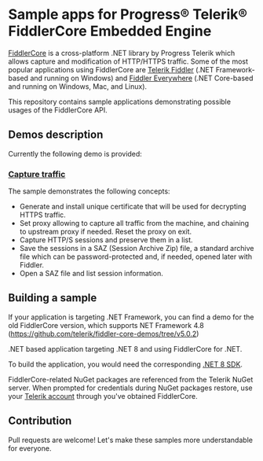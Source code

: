 # Sample apps for Progress® Telerik® FiddlerCore Embedded Engine

[FiddlerCore](https://www.telerik.com/fiddlercore) is a cross-platform .NET library by Progress Telerik which allows capture
and modification of HTTP/HTTPS traffic. Some of the most popular applications using FiddlerCore are
[Telerik Fiddler](https://www.telerik.com/download/fiddler) (.NET Framework-based and running on Windows) and
[Fiddler Everywhere](https://www.telerik.com/fiddler) (.NET Core-based and running on Windows, Mac, and Linux).

This repository contains sample applications demonstrating possible usages of the FiddlerCore API.

## Demos description

Currently the following demo is provided:

### [Capture traffic](/CaptureTraffic)

The sample demonstrates the following concepts:

- Generate and install unique certificate that will be used for decrypting HTTPS traffic.
- Set proxy allowing to capture all traffic from the machine, and chaining to upstream proxy if needed. Reset the proxy on exit.
- Capture HTTP/S sessions and preserve them in a list.
- Save the sessions in a SAZ (Session Archive Zip) file, a standard archive file which can be password-protected and, if needed,
opened later with Fiddler.
- Open a SAZ file and list session information.

## Building a sample

If your application is targeting .NET Framework, you can find a demo for the old FiddlerCore version,
which supports NET Framework 4.8 (https://github.com/telerik/fiddler-core-demos/tree/v5.0.2)

.NET based application targeting .NET 8 and using FiddlerCore for .NET.

To build the application, you would need the corresponding [.NET 8 SDK](https://dotnet.microsoft.com/en-us/download/dotnet/8.0).

FiddlerCore-related NuGet packages are referenced from the Telerik NuGet server. When prompted for credentials during NuGet
packages restore, use your [Telerik account](https://www.telerik.com/account) through you've obtained FiddlerCore.

## Contribution

Pull requests are welcome! Let's make these samples more understandable for everyone.
